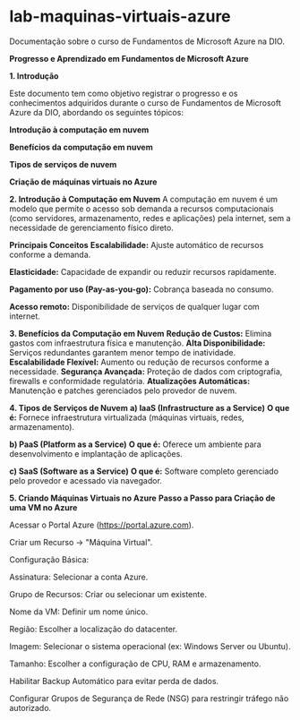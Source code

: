 # lab-maquinas-virtuais-azure
Documentação sobre o curso de Fundamentos de Microsoft Azure na DIO.

**Progresso e Aprendizado em Fundamentos de Microsoft Azure**

**1. Introdução**

Este documento tem como objetivo registrar o progresso e os conhecimentos adquiridos durante o curso de Fundamentos de Microsoft Azure da DIO, abordando os seguintes tópicos:

**Introdução à computação em nuvem**

**Benefícios da computação em nuvem**

**Tipos de serviços de nuvem**

**Criação de máquinas virtuais no Azure**

**2. Introdução à Computação em Nuvem**
A computação em nuvem é um modelo que permite o acesso sob demanda a recursos computacionais (como servidores, armazenamento, redes e aplicações) pela internet, sem a necessidade de gerenciamento físico direto.

**Principais Conceitos**
**Escalabilidade:** Ajuste automático de recursos conforme a demanda.

**Elasticidade:** Capacidade de expandir ou reduzir recursos rapidamente.

**Pagamento por uso (Pay-as-you-go):** Cobrança baseada no consumo.

**Acesso remoto:** Disponibilidade de serviços de qualquer lugar com internet.

**3. Benefícios da Computação em Nuvem**
**Redução de Custos:**	Elimina gastos com infraestrutura física e manutenção.
**Alta Disponibilidade:**	Serviços redundantes garantem menor tempo de inatividade.
**Escalabilidade Flexível:**	Aumento ou redução de recursos conforme a necessidade.
**Segurança Avançada:**	Proteção de dados com criptografia, firewalls e conformidade regulatória.
**Atualizações Automáticas:**	Manutenção e patches gerenciados pelo provedor de nuvem.

**4. Tipos de Serviços de Nuvem**
**a) IaaS (Infrastructure as a Service)**
**O que é:** Fornece infraestrutura virtualizada (máquinas virtuais, redes, armazenamento).

**b) PaaS (Platform as a Service)**
**O que é:** Oferece um ambiente para desenvolvimento e implantação de aplicações.

**c) SaaS (Software as a Service)**
**O que é:** Software completo gerenciado pelo provedor e acessado via navegador.

**5. Criando Máquinas Virtuais no Azure**
**Passo a Passo para Criação de uma VM no Azure**

Acessar o Portal Azure (https://portal.azure.com).

Criar um Recurso → "Máquina Virtual".

Configuração Básica:

Assinatura: Selecionar a conta Azure.

Grupo de Recursos: Criar ou selecionar um existente.

Nome da VM: Definir um nome único.

Região: Escolher a localização do datacenter.

Imagem: Selecionar o sistema operacional (ex: Windows Server ou Ubuntu).

Tamanho: Escolher a configuração de CPU, RAM e armazenamento.

Habilitar Backup Automático para evitar perda de dados.

Configurar Grupos de Segurança de Rede (NSG) para restringir tráfego não autorizado.
